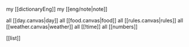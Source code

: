my [[dictionaryEng]]
my [[eng/note|note]]

all [[day.canvas|day]]
all [[food.canvas|food]]
all [[rules.canvas|rules]]
all [[weather.canvas|weather]]
all [[!time]]
all [[numbers]]


[[list]]